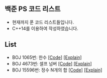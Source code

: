 ## 백준 PS 코드 리스트
- 현재까지 푼 코드 리스트들입니다.
- C++14를 이용하여 작성하였습니다.

## List
- BOJ 1065번: 한수 [[Code]](src/Baekjoon/Baek1065.cpp) [[Explain]](https://dana3711.tistory.com/51)
- BOJ 4673번: 셀프 넘버 [[Code]](src/Baekjoon/Baek4673.cpp) [[Explain]](https://dana3711.tistory.com/50)
- BOJ 15596번: 정수 N개의 합 [[Code]](src/Baekjoon/Baek15596.cpp) [[Explain]](https://dana3711.tistory.com/47)